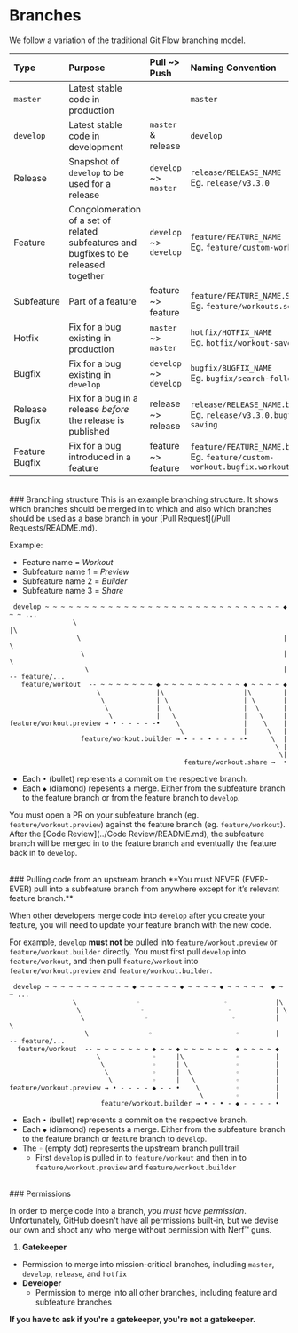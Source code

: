 # Branches

We follow a variation of the traditional Git Flow branching model.

Type | Purpose | Pull ~> Push | Naming Convention
:----|:--------|:-------------|:-----------------
`master` | Latest stable code in production |  | `master`
`develop` | Latest stable code in development | `master` & release | `develop`
Release | Snapshot of `develop` to be used for a release | `develop` ~> `master` | `release/RELEASE_NAME`<br />Eg. `release/v3.3.0`
Feature | Congolomeration of a set of related subfeatures and bugfixes to be released together | `develop` ~> `develop` | `feature/FEATURE_NAME`<br />Eg. `feature/custom-workout`
Subfeature | Part of a feature | feature ~> feature | `feature/FEATURE_NAME.SUBFEATURE_NAME`<br />Eg. `feature/workouts.search-filters`
Hotfix | Fix for a bug existing in production | `master` ~> `master` | `hotfix/HOTFIX_NAME`<br />Eg. `hotfix/workout-saves-endlessly`
Bugfix | Fix for a bug existing in `develop` | `develop` ~> `develop` | `bugfix/BUGFIX_NAME`<br />Eg. `bugfix/search-following-users`
Release Bugfix | Fix for a bug in a release *before* the release is published | release ~> release | `release/RELEASE_NAME.bugfix.BUGFIX_NAME`<br />Eg. `release/v3.3.0.bugfix.workout-saving`
Feature Bugfix | Fix for a bug introduced in a feature | feature ~> feature | `feature/FEATURE_NAME.bugfix.BUGFIX_NAME`<br />Eg. `feature/custom-workout.bugfix.workout-saving`

<br />
### Branching structure
This is an example branching structure. It shows which branches should be merged in to which and also which branches should be used as a base branch in your [Pull Request](/Pull Requests/README.md).

Example:
* Feature name      = _Workout_
* Subfeature name 1 = _Preview_
* Subfeature name 2 = _Builder_
* Subfeature name 3 = _Share_
```
 develop ~ ~ ~ ~ ~ ~ ~ ~ ~ ~ ~ ~ ~ ~ ~ ~ ~ ~ ~ ~ ~ ~ ~ ~ ~ ~ ~ ~ ~ ~ ◆ ~ ~ ...
                \                                                    |\
                 \                                                   | \
                  \                                                  |  \
                   \                                                 |   -- feature/...
   feature/workout  -- ~ ~ ~ ~ ~ ~ ~ ◆ ~ ~ ~ ~ ~ ~ ~ ~ ~ ~ ◆ ~ ~ ~ ~ ◆
                      \              |\                    |\        |
                       \             | \                   | \       |
                        \            |  \                  |  \      |
                         \           |   \                 |   \     |
feature/workout.preview → • - - - - -•    \                |    \    |
                                           \               |     \   |
                  feature/workout.builder → • - - • - - - -•      \  |
                                                                   \ |
                                                                    \|
                                            feature/workout.share →  •
```
- Each `•` (bullet) represents a commit on the respective branch.
- Each `◆` (diamond) repesents a merge. Either from the subfeature branch to the feature branch or from the feature branch to `develop`.

You must open a PR on your subfeature branch (eg. `feature/workout.preview`) against the feature branch (eg. `feature/workout`). After the [Code Review](../Code Review/README.md), the subfeature branch will be merged in to the feature branch and eventually the feature back in to `develop`.

<br />
### Pulling code from an upstream branch
**You must NEVER (EVER-EVER) pull into a subfeature branch from anywhere except for it’s relevant feature branch.**

When other developers merge code into `develop` after you create your feature, you will need to update your feature branch with the new code.
<br />

For example, `develop` **must not** be pulled into `feature/workout.preview` or `feature/workout.builder` directly. You must first pull `develop` into `feature/workout`, and then pull `feature/workout` into `feature/workout.preview` and `feature/workout.builder`.
```
 develop ~ ~ ~ ~ ~ ~ ~ ~ ~ ~ ~ ◆ ~ ~ ~ ~ ~ ◆ ~ ~ ~ ~ ◆ ~ ~ ~ ~ ~  ◆ ~ ~ ...
                \               ◦                     ◦            |\
                 \               ◦                     ◦           | \
                  \               ◦                     ◦          |  \
                   \               ◦                     ◦         |   -- feature/...
  feature/workout  -- ~ ~ ~ ~ ~ ~ ~ ◆ ~ ~ ◆ ~ ~ ~ ~ ~ ~  ◆ ~ ~ ~ ~ ◆
                      \             ◦     |\             ◦         |
                       \            ◦     | \            ◦         |
                        \           ◦     |  \           ◦         |
                         \          ◦     |   \          ◦         |
feature/workout.preview → • - - - - ◆ - - •    \         ◦         |
                                                \        ◦         |
                       feature/workout.builder → • - • - ◆ - - - - •
```
- Each `•` (bullet) represents a commit on the respective branch.
- Each `◆` (diamond) repesents a merge. Either from the subfeature branch to the feature branch or feature branch to `develop`.
- The `◦` (empty dot) represents the upstream branch pull trail
     - First `develop` is pulled in to `feature/workout` and then in to `feature/workout.preview` and `feature/workout.builder`

<br />
### Permissions

In order to merge code into a branch, *you must have permission*.
Unfortunately, GitHub doesn't have all permissions built-in, but we devise our own and shoot any who merge without permission with Nerf™ guns.

1. **Gatekeeper**
  * Permission to merge into mission-critical branches, including `master`, `develop`, `release`, and `hotfix`
* **Developer**
  * Permission to merge into all other branches, including feature and subfeature branches

**If you have to ask if you're a gatekeeper, you're not a gatekeeper.**
